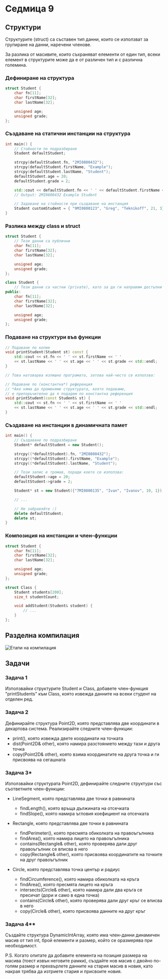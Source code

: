 # Седмица 9

## Структури

Структурите (struct) са съставен тип данни, които се използват за групиране на данни, наречени членове.

За разлика от масивите, които съхраняват елементи от един тип, всеки елемент в структурите може да е от различен тип и с различна големина.

### Дефиниране на структура

```c++
struct Student {
    char fn[11];
    char firstName[32];
    char lastName[32];

    unsigned age;
    unsigned grade;
};
```

### Създаване на статични инстанции на структура

```c++
int main() {
    // Стойности по подразбиране
    Student defaultStudent;

    strcpy(defaultStudent.fn, "2MI0800432");
    strcpy(defaultStudent.firstName, "Example");
    strcpy(defaultStudent.lastName, "Student");
    defaultStudent.age = 20;
    defaultStudent.grade = 2;

    std::cout << defaultStudent.fn << ' ' << defaultStudent.firstName << ' ' << defaultStudent.lastName << std::endl;
    // Output: 2MI0800432 Example Student

    // Задаване на стойности при създаване на инстанция
    Student customStudent = { "9MI0800123", "Greg", "Teknikoff", 21, 3};
}
```

### Разлика между class и struct

```c++
struct Student {
    // Тези данни са публични
    char fn[11];
    char firstName[32];
    char lastName[32];

    unsigned age;
    unsigned grade;
};

class Student {
    // Тези данни са частни (private), като за да ги направим достъпни използваме:
public:
    char fn[11];
    char firstName[32];
    char lastName[32];

    unsigned age;
    unsigned grade;
};
```

### Подаване на структури във функции

```c++
// Подаване по копие
void printStudent(Student st) const {
    std::cout << st.fn << ' ' << st.firstName << ' ' 
    << st.lastName << ' ' << st.age << ' ' << st.grade << std::endl;
}

// Това натоварва излишно програмата, затова най-често се използва:

// Подаване по (константна*) референция
// *Ако няма да променяме структурата, която подаваме,
// е препоръчително да я подадем по константна референция
void printStudent(const Student& st) {
    std::cout << st.fn << ' ' << st.firstName << ' ' 
    << st.lastName << ' ' << st.age << ' ' << st.grade << std::endl;
}
```

### Създаване на инстанции в динамичната памет

```c++
int main() {
    // Създаване по подразбиране
    Student* defaultStudent = new Student();

    strcpy((*defaultStudent).fn, "2MI0800432");
    strcpy((*defaultStudent).firstName, "Example");
    strcpy((*defaultStudent).lastName, "Student");

    // Този запис е тромав, поради което се използва:
    defaultStudent->age = 20;
    defaultStudent->grade = 2;

    Student* st = new Student({"7MI0800135", "Ivan", "Ivanov", 19, 1});

    // ...

    // Не забравяйте :)
    delete defaultStudent;
    delete st;
}
```

### Композиция на инстанции и член-функции

```c++
struct Student {
    char fn[11];
    char firstName[32];
    char lastName[32];

    unsigned age;
    unsigned grade;
};

struct Class {
    Student students[200];
    size_t studentCount;

    void addStudent(Student& student) {
        // ...
    }
};
```

## Разделна компилация

![Етапи на компилация](https://external-content.duckduckgo.com/iu/?u=https%3A%2F%2Fhackingcpp.com%2Fcpp%2Flang%2Fseparate_compilation.png&f=1&nofb=1&ipt=6422e92144a3766abfb80dc7704f7abcd0aa6e97c433fce213b24d0f4ff85a32&ipo=images)

## Задачи

### Задача 1

Използвайки структурите Student и Class, добавете член-функция "printStudents" към Class, която извежда данните на всеки студент на отделен ред.

### Задача 2

Дефинирайте структура Point2D, която представлява две координати в декартова система. Реализирайте следните член-функции:

- print(), която извежда двете координати на точката
- dist(Point2D& other), която намира разстоянието между тази и друга точка
- copy(Point2D& other), която взима координатите на друга точка и ги присвоява на сегашната

### Задача 3*

Използвайки структурата Point2D, дефинирайте следните структури със съответните член-функции:

- LineSegment, която представлява две точки в равнината

  - findLength(), която връща дължината на отсечката
  - findSlope(), която намира ъгловия коефициент на отсечката

- Rectangle, която представлява две точки в равнината

  - findPerimeter(), която пресмята обиколката на правоъгълника
  - findArea(), която намира лицето на правоъгълника
  - contains(Rectangle& other), която проверява дали друг правоъгълник се вписва в него
  - copy(Rectangle& other), която присвоява координатите на точките на друг правоъгълник

- Circle, която представлява точка център и радиус

  - findCircumference(), която намира обиколката на кръга
  - findArea(), която пресмята лицето на кръга
  - intersects(Circle& other), която намира дали два кръга се пресичат (дори и само в една точка)
  - contains(Circle& other), която проверява дали друг кръг се вписва в него
  - copy(Circle& other), която присвоява данните на друг кръг

### Задача 4**

Създайте структура DynamicIntArray, която има член-данни динамичен масив от тип int, брой елементи и размер, който се оразмерява при необходимост.

P.S. Когато опитате да добавите елемента на позиция размера на масива (тоест извън неговите рамки), създайте нов масив с двойно по-голям размер и прехвърлете данните на стария масив в новия, като накрая трябва да изтриете стария и присвоите новия.
